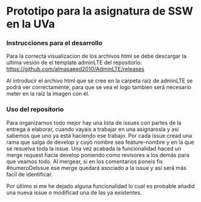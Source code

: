 # Prototipo para la asignatura de SSW en la UVa

### Instrucciones para el desarrollo

Para la correcta visualizacion de los archivos html se debe descargar la ultima vesión de el template adminLTE del repositorio:
https://github.com/almasaeed2010/AdminLTE/releases

Al introducir el archivo html que se cree en la carpeta raiz de adminLTE se podrá ver correctamente, para que se vea el logo tambien será necesario meter en la raíz la imagen con él.

### Uso del repositorio

Para organizarnos todo mejor hay una lista de issues con partes de la entrega a elaborar, cuando vayais a trabajar en una asignarosla y así sabemos que uno ya está haciendo ese trabajo.
Por cada issue cread una rama que salga de develop y cuyo nombre sea feature-nombre y en la que se resuelva toda la issue. Una vez acabada la funcionalidad haced un merge request hacia 
develop poniendo como revisores a los demás para que veamos todo. Al mergear, si en los comentarios poneis fix #numeroDeIssue ese merge quedará asociado a la issue y así será más facil
de identificar.

Por último si me he dejado alguna funcionalidad lo cual es probable añadid una nueva issue o modificad una de las ya existentes.
